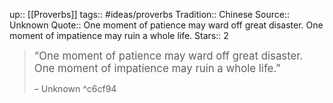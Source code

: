 up:: [[Proverbs]]
tags:: #ideas/proverbs
Tradition:: Chinese
Source:: Unknown
Quote:: One moment of patience may ward off great disaster. One moment of impatience may ruin a whole life.
Stars:: 2


><big>“One moment of patience may ward off great disaster. One moment of impatience may ruin a whole life.”</big>
>
>  – Unknown
^c6cf94


